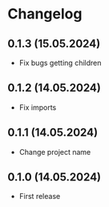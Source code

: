 # Changelog

## 0.1.3 (15.05.2024)

- Fix bugs getting children

## 0.1.2 (14.05.2024)

- Fix imports

## 0.1.1 (14.05.2024)

- Change project name

## 0.1.0 (14.05.2024)

- First release
